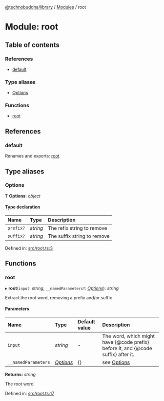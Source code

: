 [@technobuddha/library](../../README.md) / [Modules](../Modules.md) / root

# Module: root

## Table of contents

### References

- [default](root.md#default)

### Type aliases

- [Options](root.md#options)

### Functions

- [root](root.md#root)

## References

### default

Renames and exports: [root](root.md#root)

## Type aliases

### Options

Ƭ **Options**: *object*

#### Type declaration

| Name | Type | Description |
| :------ | :------ | :------ |
| `prefix?` | *string* | The refix string to remove |
| `suffix?` | *string* | The suffix string to remove |

Defined in: [src/root.ts:3](https://github.com/technobuddha/hill.software/blob/693f679/packages/library/src/root.ts#L3)

## Functions

### root

▸ **root**(`input`: *string*, `__namedParameters?`: [*Options*](root.md#options)): *string*

Extract the root word, removing a prefix and/or suffix

#### Parameters

| Name | Type | Default value | Description |
| :------ | :------ | :------ | :------ |
| `input` | *string* | - | The word, which might have {@code prefix} before it, and {@code suffix} after it. |
| `__namedParameters` | [*Options*](root.md#options) | {} | see [Options](root.md#options) |

**Returns:** *string*

The root word

Defined in: [src/root.ts:17](https://github.com/technobuddha/hill.software/blob/693f679/packages/library/src/root.ts#L17)
